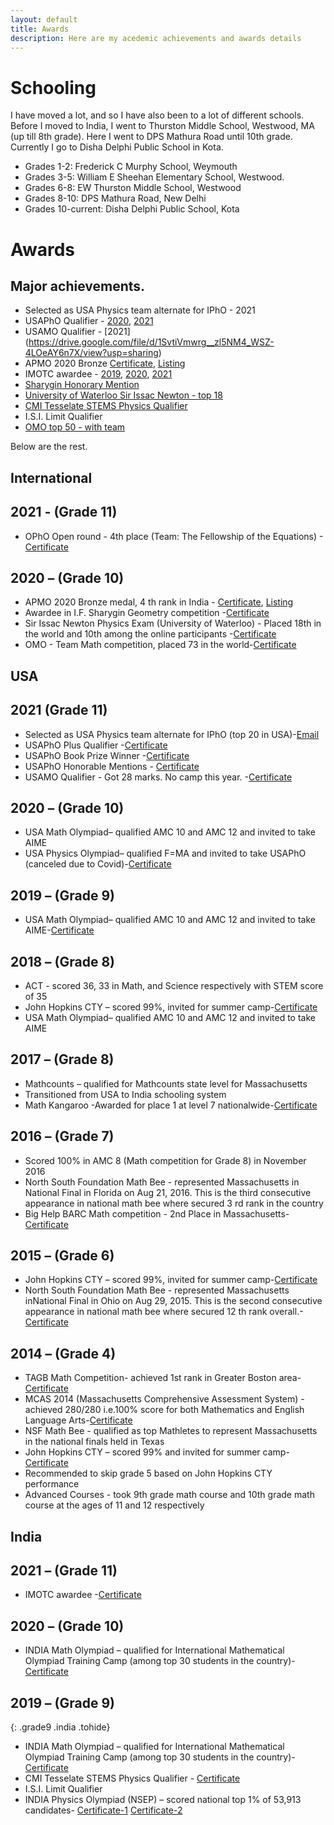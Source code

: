 ```yaml
---
layout: default
title: Awards
description: Here are my acedemic achievements and awards details
---
```


# Schooling
I have moved a lot, and so I have also been to a lot of different schools.
Before I moved to India, I went to Thurston Middle School, Westwood, MA (up till 8th grade). Here I went to DPS Mathura Road until 10th grade. Currently I go to Disha Delphi Public School in Kota.
- Grades 1-2: Frederick C Murphy School, Weymouth
- Grades 3-5: William E Sheehan Elementary School, Westwood.
- Grades 6-8: EW Thurston Middle School, Westwood
- Grades 8-10: DPS Mathura Road, New Delhi
- Grades 10-current: Disha Delphi Public School, Kota

# Awards

## Major achievements.

- Selected as USA Physics team alternate for IPhO - 2021 
- USAPhO Qualifier - [2020](https://drive.google.com/file/d/1U2aH0GB7HfD71wngV-a_pfaYzBqoV5rj/view?usp=sharing), [2021](https://www.aapt.org/physicsteam/2021/upload/2021-USAPhO-Plus-Invitees.pdf)   
- USAMO Qualifier - [2021] (https://drive.google.com/file/d/1SvtiVmwrg__zl5NM4_WSZ-4LOeAY6n7X/view?usp=sharing)
- APMO 2020 Bronze   [Certificate](https://drive.google.com/file/d/19teP6VPwAyLXMDjNjpc4-apwayNnKD-E/view?usp=sharing), [Listing](https://www.apmo-official.org/country_report/IND/2020)  
- IMOTC awardee - [2019](https://drive.google.com/file/d/17nk2tJeijnAfqwsyl0psUpIi5ce6Ouq8/view?usp=sharing), [2020](https://drive.google.com/file/d/1yxGf9XvooRoywl9TGTO30qh-6rKcq5Cz/view?usp=sharing), [2021](https://drive.google.com/file/d/1xuNZLZowNwllaV4zqUMOjXgSIS3hw5bi/view?usp=sharing)
- [Sharygin Honorary Mention](https://drive.google.com/file/d/1nIhLq6JBh_VVxTIpIoIHCL9VaJYobP0L/view?usp=sharing)  
- [University of Waterloo Sir Issac Newton - top 18](https://drive.google.com/file/d/1xLpebjiyf-W8AIuGT9W2ExEpd9F_gTwD/view?usp=sharing) 
- [CMI Tesselate STEMS Physics Qualifier](https://drive.google.com/file/d/1RctOudS90UWx8s52fOaSfE1xCr1osirM/view?usp=sharing)
- I.S.I. Limit Qualifier   
- [OMO top 50 - with team](https://drive.google.com/file/d/1l5ML5EvDMAEAVmyVBXXpTmaP2KZaj80Q/view?usp=sharing)

Below are the rest.

<!-- Controls
<div class="outer-interactive">
<a id="usa" class="interactive" href="#year-location-and-grade-wise-achievements">USA</a>
<a id="india" class="interactive" href="#year-location-and-grade-wise-achievements">India</a>
<a id="int" class="interactive" href="#year-location-and-grade-wise-achievements">International</a>
</div>
-->

## International

## 2021 -  (Grade 11)

- OPhO Open round - 4th place (Team: The Fellowship of the Equations) -[Certificate](https://opho.physoly.tech/2021/rankings)


## 2020 – (Grade 10)

- APMO 2020 Bronze medal, 4 th rank in India - [Certificate](https://drive.google.com/file/d/19teP6VPwAyLXMDjNjpc4-apwayNnKD-E/view?usp=sharing), [Listing](https://www.apmo-official.org/country_report/IND/2020)  
- Awardee in I.F. Sharygin Geometry competition -[Certificate](https://drive.google.com/file/d/1nIhLq6JBh_VVxTIpIoIHCL9VaJYobP0L/view?usp=sharing)
- Sir Issac Newton Physics Exam (University of Waterloo) - Placed 18th in the world and 10th among the online participants 
-[Certificate](https://drive.google.com/file/d/1xLpebjiyf-W8AIuGT9W2ExEpd9F_gTwD/view?usp=sharing)
- OMO - Team Math competition, placed 73 in the world-[Certificate](https://drive.google.com/file/d/1l5ML5EvDMAEAVmyVBXXpTmaP2KZaj80Q/view?usp=sharing)



## USA

## 2021 (Grade 11)

- Selected as USA Physics team alternate for IPhO (top 20 in USA)-[Email](https://drive.google.com/file/d/1DVebrH26O5EYgCWt5RvNaXADN58RR2Ur/view?usp=sharing)
- USAPhO Plus Qualifier -[Certificate](https://www.aapt.org/physicsteam/2021/upload/2021-USAPhO-Plus-Invitees.pdf)
- USAPhO Book Prize Winner -[Certificate](https://www.aapt.org/physicsteam/2021/upload/2021-USAPhO-Book-Prize-Awardees.pdf)
- USAPhO Honorable Mentions - [Certificate](https://www.aapt.org/physicsteam/2021/upload/2021-USAPhO-Honorable-Mentions.pdf)
- USAMO Qualifier - Got 28 marks. No camp this year.  -[Certificate](https://drive.google.com/file/d/1SvtiVmwrg__zl5NM4_WSZ-4LOeAY6n7X/view?usp=sharing)



## 2020 – (Grade 10)

- USA Math Olympiad– qualified AMC 10 and AMC 12 and invited to take AIME
- USA Physics Olympiad– qualified F=MA and invited to take USAPhO (canceled due to Covid)-[Certificate](https://drive.google.com/file/d/1U2aH0GB7HfD71wngV-a_pfaYzBqoV5rj/view?usp=sharing)


## 2019 – (Grade 9)

- USA Math Olympiad– qualified AMC 10 and AMC 12 and invited to take AIME-[Certificate](https://drive.google.com/file/d/1CudNwECy3Wso248UD6mDO0ULGPrDCX-M/view?usp=sharing)


## 2018 – (Grade 8)

- ACT - scored 36, 33 in Math, and Science respectively with STEM score of 35
- John Hopkins CTY – scored 99%, invited for summer camp-[Certificate](https://drive.google.com/file/d/1xIop5bDV_cOCk9o-xQ24d3NKWkhdn_Y2/view?usp=sharing)
- USA Math Olympiad– qualified AMC 10 and AMC 12 and invited to take AIME


## 2017 – (Grade 8)

- Mathcounts – qualified for Mathcounts state level for Massachusetts
- Transitioned from USA to India schooling system
- Math Kangaroo -Awarded for place 1 at level 7 nationalwide-[Certificate](https://drive.google.com/file/d/1wjTp72njNMsCS5ogvnkjy1KS2xTFC1Hc/view?usp=sharing)


## 2016 – (Grade 7)

- Scored 100% in AMC 8 (Math competition for Grade 8) in November 2016
- North South Foundation Math Bee - represented Massachusetts in National Final in Florida on Aug 21, 2016. This is the third consecutive appearance in national math bee where secured 3 rd rank in the country
- Big Help BARC Math competition - 2nd Place in Massachusetts-[Certificate](https://drive.google.com/file/d/1Z3CkRPUUEk1doUd261yL-8XzDyCwN1pO/view?usp=sharing)


## 2015 – (Grade 6)

- John Hopkins CTY – scored 99%, invited for summer camp-[Certificate](https://drive.google.com/file/d/15K-7q7U8x_pUX2ZT_Wfi21_jiqBBDs3G/view?usp=sharing)
- North South Foundation Math Bee - represented Massachusetts inNational Final in Ohio on Aug 29, 2015. This is the second consecutive
appearance in national math bee where secured 12 th rank overall.-[Certificate](https://drive.google.com/file/d/1G4lZltuIWqezs2haafrL6kjzRe8xHFrF/view?usp=sharing)


## 2014 – (Grade 4)

- TAGB Math Competition- achieved 1st rank in Greater Boston area-[Certificate](https://drive.google.com/file/d/1ambFR5DUYUPOdSIVLUKbjT5fKqW-J2yy/view?usp=sharing)
- MCAS 2014 (Massachusetts Comprehensive Assessment System) - achieved 280/280 i.e.100% score for both Mathematics and English Language Arts-[Certificate](https://drive.google.com/file/d/1DNqlPmNA3Xqi2oTbPWalfHVVGjAJoKBP/view?usp=sharing)
- NSF Math Bee - qualified as top Mathletes to represent Massachusetts in the national finals held in Texas
- John Hopkins CTY – scored 99% and invited for summer camp-[Certificate](https://drive.google.com/file/d/1P0qL4qbVG9CcOqGfpAh9M40PbIafLFVr/view?usp=sharing)
- Recommended to skip grade 5 based on John Hopkins CTY performance
- Advanced Courses - took 9th grade math course and 10th grade math course at the ages of 11 and 12 respectively




## India

## 2021 –  (Grade 11)

- IMOTC awardee -[Certificate](https://drive.google.com/file/d/1xuNZLZowNwllaV4zqUMOjXgSIS3hw5bi/view?usp=sharing)




## 2020 – (Grade 10)

- INDIA Math Olympiad – qualified for International Mathematical Olympiad Training Camp (among top 30 students in the country)-[Certificate](https://drive.google.com/file/d/1yxGf9XvooRoywl9TGTO30qh-6rKcq5Cz/view?usp=sharing)



## 2019 – (Grade 9)
{: .grade9 .india .tohide}
- INDIA Math Olympiad – qualified for International Mathematical Olympiad Training Camp (among top 30 students in the country)-[Certificate](https://drive.google.com/file/d/17nk2tJeijnAfqwsyl0psUpIi5ce6Ouq8/view?usp=sharing)
- CMI Tesselate STEMS Physics Qualifier - [Certificate](https://drive.google.com/file/d/1RctOudS90UWx8s52fOaSfE1xCr1osirM/view?usp=sharing)
- I.S.I. Limit Qualifier
- INDIA Physics Olympiad (NSEP) – scored national top 1% of 53,913 candidates- [Certificate-1](https://drive.google.com/file/d/1hn6S-_86-4VZXdOFrLSQFmUlPWdg1rlL/view?usp=sharing) [Certificate-2](https://drive.google.com/file/d/1p9rJ8Vo03F_YJbrVPupdK7SdoWX_s3ml/view?usp=sharing)





<script src="/assets/js/awards.js" ></script>
